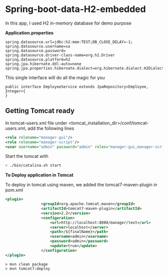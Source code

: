 # Spring-boot-data-H2-embedded


In this app, I used H2 in-memory database for demo purpose

**Application.properties**

```
spring.datasource.url=jdbc:h2:mem:TEST;DB_CLOSE_DELAY=-1;
spring.datasource.username=sa
spring.datasource.password=
spring.datasource.driver-class-name=org.h2.Driver
spring.datasource.platform=h2
spring.jpa.hibernate.ddl-auto=none
spring.jpa.properties.hibernate.dialect=org.hibernate.dialect.H2Dialect
```

This single interface will do all the magic for you

```
public interface EmployeeService extends JpaRepository<Employee, Integer>{
}
```

## Getting Tomcat ready

In tomcat-users.xml file under <tomcat_installation_dir>/conf/tomcat-users.xml, add the following lines

```xml
<role rolename="manager-gui"/>
<role rolename="manager-script"/>
<user username="admin" password="admin" roles="manager-gui,manager-script"/>
```

Start the tomcat with

```sh
> ./bin/catalina.sh start
```

**To Deploy application in Tomcat**

To deploy in tomcat using maven, we added the tomcat7-maven-plugin in pom.xml

```xml
<plugin>
				<groupId>org.apache.tomcat.maven</groupId>
				<artifactId>tomcat7-maven-plugin</artifactId>
				<version>2.2</version>
				<configuration>
					<url>http://localhost:8080/manager/text</url>
					<server>localhost</server>
					<path>/${finalName}</path>
					<username>admin</username>
					<password>admin</password>
					<update>true</update>
				</configuration>
</plugin>
```

```
> mvn clean package
> mvn tomcat7:deploy
```




